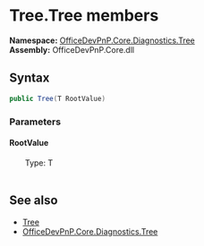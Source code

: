 # Tree.Tree members 
  

**Namespace:** [OfficeDevPnP.Core.Diagnostics.Tree](OfficeDevPnP.Core.Diagnostics.Tree.md)  
**Assembly:** OfficeDevPnP.Core.dll  
## Syntax
```C#
public Tree(T RootValue)
```
### Parameters
#### RootValue  
&emsp;&emsp;Type: T  
&emsp;&emsp;  


## See also
- [Tree](OfficeDevPnP.Core.Diagnostics.Tree.Tree.md)
- [OfficeDevPnP.Core.Diagnostics.Tree](OfficeDevPnP.Core.Diagnostics.Tree.md)
